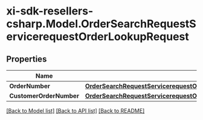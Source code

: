 # xi-sdk-resellers-csharp.Model.OrderSearchRequestServicerequestOrderLookupRequest

## Properties

Name | Type | Description | Notes
------------ | ------------- | ------------- | -------------
**OrderNumber** | [**OrderSearchRequestServicerequestOrderLookupRequestOrderNumber**](OrderSearchRequestServicerequestOrderLookupRequestOrderNumber.md) |  | [optional] 
**CustomerOrderNumber** | [**OrderSearchRequestServicerequestOrderLookupRequestCustomerOrderNumber**](OrderSearchRequestServicerequestOrderLookupRequestCustomerOrderNumber.md) |  | [optional] 

[[Back to Model list]](../README.md#documentation-for-models) [[Back to API list]](../README.md#documentation-for-api-endpoints) [[Back to README]](../README.md)

